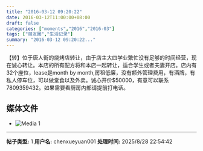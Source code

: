 ```yaml
---
title: "2016-03-12 09:20:22"
date: 2016-03-12T11:00:00+08:00
draft: false
categories: ["moments","2016","2016-03"]
tags: ["朋友圈","生活记录"]
summary: "2016-03-12 09:20:22..."
---
```


【转】位于唐人街的烧烤店转让，由于店主大四学业繁忙没有足够的时间经营，现在诚心转让。本店的所有配方将和本店一起转让，适合学生或者夫妻开店。店内有32个座位，lease是month by month,房租低廉，没有额外管理费用，有酒牌，有私人停车位，可以做堂食以及外卖。诚心开价$50000，有意可以联系7809359432。如果需要看厨房内部请提前打电话。

## 媒体文件

- ![Media 1](/Moments/photos/2016-03-12/201603120920220.jpg)

---

**帖子类型:** 1
**用户名:** chenxueyuan001
**处理时间:** 2025/8/28 22:54:42